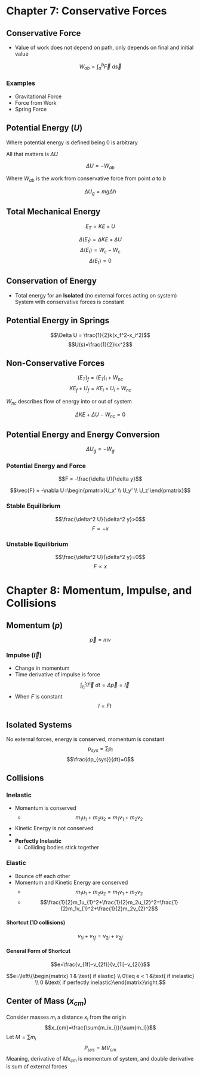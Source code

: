 # Chapter 7: Conservative Forces

## Conservative Force
- Value of work does not depend on path, only depends on final and initial value

$$W_{ab}=\int_a^b\vec{F}~d\vec{s}$$

### Examples
* Gravitational Force
* Force from Work
* Spring Force

## Potential Energy ($U$)

Where potential energy is defined being $0$ is arbitrary

All that matters is $\Delta U$

$$\Delta U =-W_{ab}$$

Where $W_{ab}$ is the work from conservative force from point $a$ to $b$

$$\Delta U_g=mg\Delta{h}$$

## Total Mechanical Energy
$$E_T = KE + U$$

$$\Delta(E_t) = \Delta KE + \Delta U$$
$$\Delta(E_t) = W_c - W_c$$
$$\Delta(E_t) = 0$$

## Conservation of Energy
* Total energy for an **Isolated** (no external forces acting on system) System with conservative forces is constant

## Potential Energy in Springs
$$\Delta U = \frac{1}{2}k(x_f^2-x_i^2)$$
$$U(s)=\frac{1}{2}kx^2$$

## Non-Conservative Forces
$$(E_T)_f=(E_T)_i+W_{nc}$$
$$KE_f+U_f=KE_i+U_i+W_{nc}$$

$W_{nc}$ describes flow of energy into or out of system

$$\Delta KE + \Delta U - W_{nc} = 0$$

## Potential Energy and Energy Conversion 
$$\Delta U_g = -W_g$$
### Potential Energy and Force
$$F = -\frac{\delta U}{\delta y}$$ 

$$\vec{F} = -\nabla U=\begin{pmatrix}U_x' \\ U_y' \\ U_z'\end{pmatrix}$$

### Stable Equilibrium
$$\frac{\delta^2 U}{\delta^2 y}>0$$ 
$$F\propto -x$$
### Unstable Equilibrium
$$\frac{\delta^2 U}{\delta^2 y}=0$$ 
$$F\propto x$$

# Chapter 8: Momentum, Impulse, and Collisions

## Momentum ($p$)
$$\vec{p}=mv$$

### Impulse ($\vec{I}$)
* Change in momentum
* Time derivative of impulse is force
	$$\int_{t_i}^{t_f}\vec{F}~dt=\Delta \vec{p} = \vec{I}$$
* When $F$ is constant
	$$I=Ft$$
	
## Isolated Systems
No external forces, energy is conserved, momentum is constant
$$p_{sys}=\sum p_i$$
$$\frac{dp_{sys}}{dt}=0$$

## Collisions
### Inelastic
* Momentum is conserved
	* $$m_1u_{1}+m_2u_{2}=m_1v_{1}+m_2v_{2}$$
* Kinetic Energy is not conserved
* 
* **Perfectly Inelastic**
	* Colliding bodies stick together

### Elastic
* Bounce off each other
* Momentum and Kinetic Energy are conserved
	* $$m_1u_{1}+m_2u_{2}=m_1v_{1}+m_2v_{2}$$
	* $$\frac{1}{2}m_1u_{1}^2+\frac{1}{2}m_2u_{2}^2=\frac{1}{2}m_1v_{1}^2+\frac{1}{2}m_2v_{2}^2$$

#### Shortcut (1D collisions)
$$v_{1i}+v_{1f}=v_{2i}+v_{2f}$$

#### General Form of Shortcut
$$e=\frac{v_{1f}-v_{2f}}{v_{1i}-v_{2i}}$$

$$e=\left\{\begin{matrix} 1 & \text{ if elastic} \\ 0\leq e < 1 &\text{ if inelastic} \\ 0 &\text{ if perfectly inelastic}\end{matrix}\right.$$ 

## Center of Mass ($x_{cm}$)
Consider masses $m_i$ a distance $x_i$ from the origin
	$$x_{cm}=\frac{\sum{m_ix_i}}{\sum{m_i}}$$
Let $M=\sum{m_i}$
	$$P_{sys}=MV_{cm}$$
Meaning, derivative of $Mx_{cm}$ is momentum of system, and double derivative is sum of external forces






